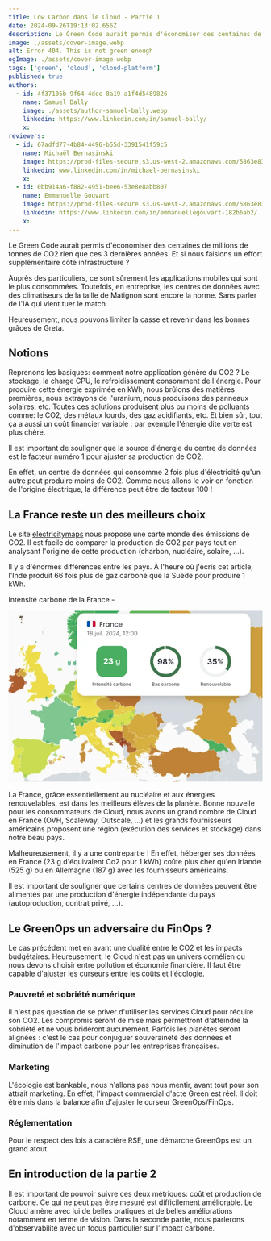 ```yaml
---
title: Low Carbon dans le Cloud - Partie 1
date: 2024-09-26T19:13:02.656Z
description: Le Green Code aurait permis d'économiser des centaines de millions de tonnes de CO2 rien que ces 3 dernières années. Et si nous faisions un effort supplémentaire côté infrastructure ?  Auprès des part
image: ./assets/cover-image.webp
alt: Error 404. This is not green enough
ogImage: ./assets/cover-image.webp
tags: ['green', 'cloud', 'cloud-platform']
published: true
authors:
  - id: 4f37105b-9f64-4dcc-8a19-a1f4d5489826
    name: Samuel Bally
    image: ./assets/author-samuel-bally.webp
    linkedin: https://www.linkedin.com/in/samuel-bally/
    x: 
reviewers:
  - id: 67adfd77-4b84-4496-b55d-3391541f59c5
    name: Michaël Bernasinski
    image: https://prod-files-secure.s3.us-west-2.amazonaws.com/5863e833-64f2-4f13-9f7a-2c92c72b5bbf/82ebd0fe-de28-43f3-ab7b-0431af41baad/Photo_HoppR.png?X-Amz-Algorithm=AWS4-HMAC-SHA256&X-Amz-Content-Sha256=UNSIGNED-PAYLOAD&X-Amz-Credential=AKIAT73L2G45HZZMZUHI%2F20240926%2Fus-west-2%2Fs3%2Faws4_request&X-Amz-Date=20240926T191302Z&X-Amz-Expires=3600&X-Amz-Signature=ceadc4bf7580a016b5ac0b1159488b990250b831bccf0691e4ae7bf3f87eacff&X-Amz-SignedHeaders=host&x-id=GetObject
    linkedin: www.linkedin.com/in/michael-bernasinski
    x: 
  - id: 0bb914a6-f882-4951-bee6-53e8e8abb807
    name: Emmanuelle Gouvart
    image: https://prod-files-secure.s3.us-west-2.amazonaws.com/5863e833-64f2-4f13-9f7a-2c92c72b5bbf/c88f5dfa-16db-4e6f-acf1-34dd80ee8766/emma_hoppr.png?X-Amz-Algorithm=AWS4-HMAC-SHA256&X-Amz-Content-Sha256=UNSIGNED-PAYLOAD&X-Amz-Credential=AKIAT73L2G45HZZMZUHI%2F20240926%2Fus-west-2%2Fs3%2Faws4_request&X-Amz-Date=20240926T191302Z&X-Amz-Expires=3600&X-Amz-Signature=50667715cef901f68af532d995c162dddd923a9c2bf34787c4e5d7006748310b&X-Amz-SignedHeaders=host&x-id=GetObject
    linkedin: https://www.linkedin.com/in/emmanuellegouvart-182b6ab2/
    x: 
---
```


<!-- markdownlint-disable-file -->


Le Green Code aurait permis d'économiser des centaines de millions de tonnes de CO2 rien que ces 3 dernières années. Et si nous faisions un effort supplémentaire côté infrastructure ?

Auprès des particuliers, ce sont sûrement les applications mobiles qui sont le plus consommées. Toutefois, en entreprise, les centres de données avec des climatiseurs de la taille de Matignon sont encore la norme. Sans parler de l'IA qui vient tuer le match.

Heureusement, nous pouvons limiter la casse et revenir dans les bonnes grâces de Greta.

## Notions

Reprenons les basiques: comment notre application génère du CO2 ? Le stockage, la charge CPU, le refroidissement consomment de l'énergie. Pour produire cette énergie exprimée en kWh, nous brûlons des matières premières, nous extrayons de l'uranium, nous produisons des panneaux solaires, etc. Toutes ces solutions produisent plus ou moins de polluants comme: le CO2, des métaux lourds, des gaz acidifiants, etc. Et bien sûr, tout ça a aussi un coût financier variable : par exemple l'énergie dite verte est plus chère.

Il est important de souligner que la source d'énergie du centre de données est le facteur numéro 1 pour ajuster sa production de CO2.

En effet, un centre de données qui consomme 2 fois plus d'électricité qu'un autre peut produire moins de CO2. Comme nous allons le voir en fonction de l'origine électrique, la différence peut être de facteur 100 !

## La France reste un des meilleurs choix

Le site [electricitymaps](https://app.electricitymaps.com/) nous propose une carte monde des émissions de CO2. Il est facile de comparer la production de CO2 par pays tout en analysant l'origine de cette production (charbon, nucléaire, solaire, …).

Il y a d'énormes différences entre les pays. À l'heure où j'écris cet article, l'Inde produit 66 fois plus de gaz carboné que la Suède pour produire 1 kWh.

Intensité carbone de la France -

![electricity Map de l’Europe](./assets/img1.webp)

La France, grâce essentiellement au nucléaire et aux énergies renouvelables, est dans les meilleurs élèves de la planète. Bonne nouvelle pour les consommateurs de Cloud, nous avons un grand nombre de Cloud en France (OVH, Scaleway, Outscale, …) et les grands fournisseurs américains proposent une région (exécution des services et stockage) dans notre beau pays.

Malheureusement, il y a une contrepartie ! En effet, héberger ses données en France (23 g d'équivalent Co2 pour 1 kWh) coûte plus cher qu'en Irlande (525 g) ou en Allemagne (187 g) avec les fournisseurs américains.

Il est important de souligner que certains centres de données peuvent être alimentés par une production d'énergie indépendante du pays (autoproduction, contrat privé, …).

## Le GreenOps un adversaire du FinOps ?

Le cas précédent met en avant une dualité entre le CO2 et les impacts budgétaires. Heureusement, le Cloud n'est pas un univers cornélien ou nous devons choisir entre pollution et économie financière. Il faut être capable d'ajuster les curseurs entre les coûts et l'écologie.

### Pauvreté et sobriété numérique

Il n'est pas question de se priver d'utiliser les services Cloud pour réduire son CO2. Les compromis seront de mise mais permettront d'atteindre la sobriété et ne vous brideront aucunement. Parfois les planètes seront alignées : c'est le cas pour conjuguer souveraineté des données et diminution de l'impact carbone pour les entreprises françaises.

### Marketing

L'écologie est bankable, nous n'allons pas nous mentir, avant tout pour son attrait marketing. En effet, l'impact commercial d'acte Green est réel. Il doit être mis dans la balance afin d'ajuster le curseur GreenOps/FinOps.

### Réglementation

Pour le respect des lois à caractère RSE, une démarche GreenOps est un grand atout.

## En introduction de la partie 2

Il est important de pouvoir suivre ces deux métriques: coût et production de carbone. Ce qui ne peut pas être mesuré est difficilement améliorable. Le Cloud amène avec lui de belles pratiques et de belles améliorations notamment en terme de vision. Dans la seconde partie, nous parlerons d'observabilité avec un focus particulier sur l'impact carbone.



